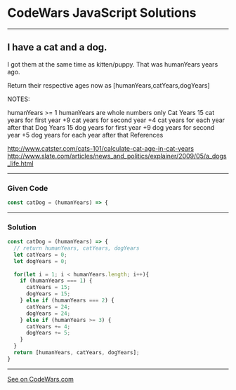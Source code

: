 # CodeWars JavaScript Solutions

---

## I have a cat and a dog.

I got them at the same time as kitten/puppy. That was humanYears years ago.

Return their respective ages now as [humanYears,catYears,dogYears]

NOTES:

humanYears >= 1
humanYears are whole numbers only
Cat Years
15 cat years for first year
+9 cat years for second year
+4 cat years for each year after that
Dog Years
15 dog years for first year
+9 dog years for second year
+5 dog years for each year after that
References

http://www.catster.com/cats-101/calculate-cat-age-in-cat-years
http://www.slate.com/articles/news_and_politics/explainer/2009/05/a_dogs_life.html

---

### Given Code

```javascript
const catDog = (humanYears) => {
```

---
### Solution

```javascript
const catDog = (humanYears) => {
  // return humanYears, catYears, dogYears
  let catYears = 0;
  let dogYears = 0;
  
  for(let i = 1; i < humanYears.length; i++){
    if (humanYears === 1) {
      catYears = 15;
      dogYears = 15;
    } else if (humanYears === 2) {
      catYears = 24;
      dogYears = 24;
    } else if (humanYears >= 3) {
      catYears += 4;
      dogYears += 5;
    }
  }
  return [humanYears, catYears, dogYears];
}
```
---


[See on CodeWars.com](https://www.codewars.com/)
